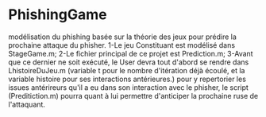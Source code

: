 # PhishingGame
modélisation du phishing basée sur la théorie des jeux pour prédire la prochaine attaque du phisher.
1-Le jeu Constituant est modélisé dans StageGame.m;
2-Le fichier principal de ce projet est Prediction.m;
3-Avant que ce dernier ne soit exécuté, le User devra tout d'abord se rendre dans LhistoireDuJeu.m (variable t pour le nombre d'itération déjà écoulé, et la variable histoire pour ses interactions antérieures.) pour y repertorier les issues antérireurs qu'il a eu dans son interaction avec le phisher, le script (Preditiction.m) pourra quant à lui permettre d'anticiper la prochaine ruse de l'attaquant.


